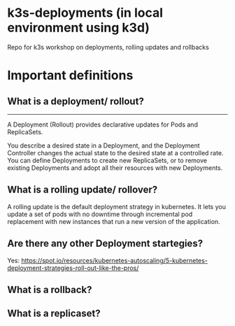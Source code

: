 # k3s-deployments (in local environment using k3d)
Repo for k3s workshop on deployments, rolling updates and rollbacks


# Important definitions

## What is a deployment/ rollout?
---
A Deployment (Rollout) provides declarative updates for Pods and ReplicaSets.

You describe a desired state in a Deployment, and the Deployment Controller changes the actual state to the desired state at a controlled rate. You can define Deployments to create new ReplicaSets, or to remove existing Deployments and adopt all their resources with new Deployments.


## What is a rolling update/ rollover? 
A rolling update is the default deployment strategy in kubernetes. It lets you update a set of pods with no downtime through incremental pod replacement with new instances that run a new version of the application.

## Are there any other Deployment startegies?
Yes: https://spot.io/resources/kubernetes-autoscaling/5-kubernetes-deployment-strategies-roll-out-like-the-pros/

## What is a rollback?


## What is a replicaset?

